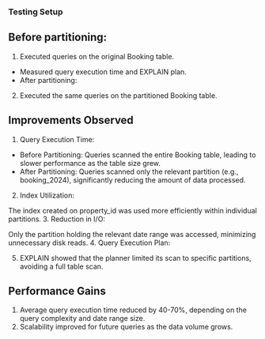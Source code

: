 ### Testing Setup
## Before partitioning:
1. Executed queries on the original Booking table.
- Measured query execution time and EXPLAIN plan.
- After partitioning:
2. Executed the same queries on the partitioned Booking table.
## Improvements Observed
1. Query Execution Time:

- Before Partitioning: Queries scanned the entire Booking table, leading to slower performance as the table size grew.
- After Partitioning: Queries scanned only the relevant partition (e.g., booking_2024), significantly reducing the amount of data processed.
2. Index Utilization:

The index created on property_id was used more efficiently within individual partitions.
3. Reduction in I/O:

Only the partition holding the relevant date range was accessed, minimizing unnecessary disk reads.
4. Query Execution Plan:

5. EXPLAIN showed that the planner limited its scan to specific partitions, avoiding a full table scan.
## Performance Gains
1. Average query execution time reduced by 40-70%, depending on the query complexity and date range size.
2. Scalability improved for future queries as the data volume grows.
